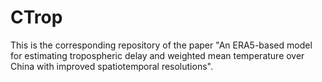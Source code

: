 # CTrop
This is the corresponding repository of the paper "An ERA5-based model for estimating tropospheric delay and weighted mean temperature over China with improved spatiotemporal resolutions".
